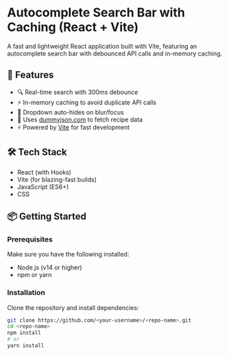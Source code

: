 # Autocomplete Search Bar with Caching (React + Vite)

A fast and lightweight React application built with Vite, featuring an autocomplete search bar with debounced API calls and in-memory caching.

## 🚀 Features

- 🔍 Real-time search with 300ms debounce
- ⚡ In-memory caching to avoid duplicate API calls
- 🎯 Dropdown auto-hides on blur/focus
- 🍴 Uses [dummyjson.com](https://dummyjson.com/) to fetch recipe data
- ⚡ Powered by [Vite](https://vitejs.dev) for fast development

## 🛠️ Tech Stack

- React (with Hooks)
- Vite (for blazing-fast builds)
- JavaScript (ES6+)
- CSS

## 📦 Getting Started

### Prerequisites

Make sure you have the following installed:

- Node.js (v14 or higher)
- npm or yarn

### Installation

Clone the repository and install dependencies:

```bash
git clone https://github.com/<your-username>/<repo-name>.git
cd <repo-name>
npm install
# or
yarn install
```

